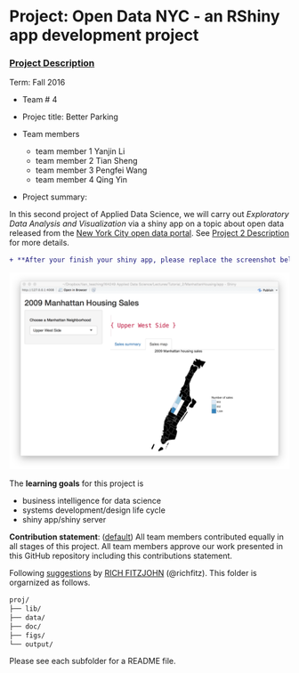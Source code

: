 # Project: Open Data NYC - an RShiny app development project
### [Project Description](doc/project2_desc.md)

Term: Fall 2016

+ Team # 4
+ Projec title: Better Parking
+ Team members
	+ team member 1 Yanjin Li
	+ team member 2 Tian Sheng
	+ team member 3 Pengfei Wang
	+ team member 4 Qing Yin
	
+ Project summary: 

In this second project of Applied Data Science, we will carry out *Exploratory Data Analysis and Visualization* via a shiny app on a topic about open data released from the [New York City open data portal](https://nycopendata.socrata.com/). See [Project 2 Description](doc/project2_desc.md) for more details.  

```diff
+ **After your finish your shiny app, please replace the screenshot below with one from your own app.**
```

![screenshot](doc/screenshot2.png)

The **learning goals** for this project is 
- business intelligence for data science
- systems development/design life cycle
- shiny app/shiny server
	
**Contribution statement**: ([default](doc/a_note_on_contributions.md)) All team members contributed equally in all stages of this project. All team members approve our work presented in this GitHub repository including this contributions statement. 

Following [suggestions](http://nicercode.github.io/blog/2013-04-05-projects/) by [RICH FITZJOHN](http://nicercode.github.io/about/#Team) (@richfitz). This folder is orgarnized as follows.

```
proj/
├── lib/
├── data/
├── doc/
├── figs/
└── output/
```

Please see each subfolder for a README file.

